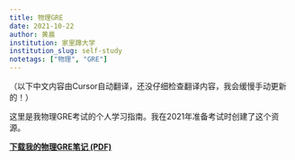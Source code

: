 ```yaml
---
title: 物理GRE
date: 2021-10-22
author: 黄晨
institution: 家里蹲大学
institution_slug: self-study
notetags: ["物理", "GRE"]
---
```


（以下中文内容由Cursor自动翻译，还没仔细检查翻译内容，我会缓慢手动更新的！）

这里是我物理GRE考试的个人学习指南。我在2021年准备考试时创建了这个资源。

[**下载我的物理GRE笔记 (PDF)**](/notes/physics-gre/pdf/physics-gre.pdf)

